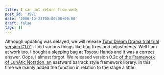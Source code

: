 ```yaml
---
title: I can not return from work
post_id: '3521'
date: '2006-10-23T00:00:00+09:00'
draft: false
tags: []
---
```


Although updating was delayed, we will release [Toho Dream Drama trial trial version C1.01](/!/thC/) . I did various things like bug fixes and adjustments. Well I am at work too. I bought a sleeping bag at Toyosu Hands and it was a correct answer. Oops, I almost forgot. We released version 0.2c [of the Framework of LunAtic Notation, an](/tag/flan) eastward barrack style framework library. In this time we mainly added the function in relation to the stage a little.